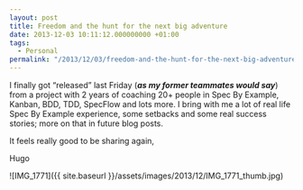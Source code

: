 ```yaml
---
layout: post
title: Freedom and the hunt for the next big adventure
date: 2013-12-03 10:11:12.000000000 +01:00
tags:
  - Personal
permalink: "/2013/12/03/freedom-and-the-hunt-for-the-next-big-adventure/"
---
```


I finally got “released” last Friday (_**as my former teammates would say**_) from a project with 2 years of coaching 20+ people in Spec By Example, Kanban, BDD, TDD, SpecFlow and lots more. I bring with me a lot of real life Spec By Example experience, some setbacks and some real success stories; more on that in future blog posts.

It feels really good to be sharing again,

Hugo

![IMG_1771]({{ site.baseurl }}/assets/images/2013/12/IMG_1771_thumb.jpg)

